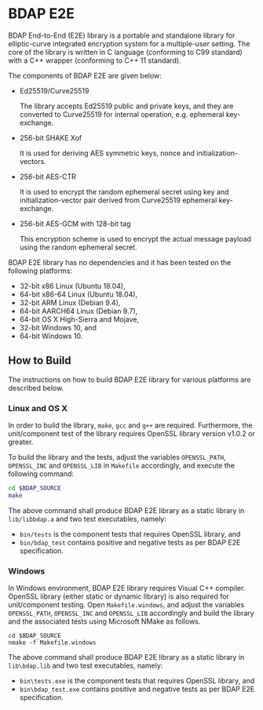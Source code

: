 # **BDAP E2E**

BDAP End-to-End (E2E) library is a portable and standalone library for elliptic-curve integrated encryption system for a multiple-user setting. The core of the library is written in C language (conforming to C99 standard) with a C++ wrapper (conforming to C++ 11 standard).

The components of BDAP E2E are given below:
* Ed25519/Curve25519

    The library accepts Ed25519 public and private keys, and they are converted to Curve25519 for internal operation, e.g. ephemeral key-exchange.

* 256-bit SHAKE Xof

    It is used for deriving AES symmetric keys, nonce and initialization-vectors.

* 256-bit AES-CTR

    It is used to encrypt the random ephemeral secret using key and initialization-vector pair derived from Curve25519 ephemeral key-exchange.

* 256-bit AES-GCM with 128-bit tag

    This encryption scheme is used to encrypt the actual message payload using the random ephemeral secret.

BDAP E2E library has no dependencies and it has been tested on the following platforms:
* 32-bit x86 Linux (Ubuntu 18.04),
* 64-bit x86-64 Linux (Ubuntu 18.04),
* 32-bit ARM Linux (Debian 9.4),
* 64-bit AARCH64 Linux (Debian 9.7),
* 64-bit OS X High-Sierra and Mojave,
* 32-bit Windows 10, and
* 64-bit Windows 10.

## **How to Build**

The instructions on how to build BDAP E2E library for various platforms are described below.

### **Linux and OS X**

In order to build the library, `make`, `gcc` and `g++` are required. Furthermore, the unit/component test of the library requires OpenSSL library version v1.0.2 or greater.

To build the library and the tests, adjust the variables `OPENSSL_PATH`, `OPENSSL_INC` and `OPENSSL_LIB` in `Makefile` accordingly, and execute the following command:
```bash
cd $BDAP_SOURCE
make
```
The above command shall produce BDAP E2E library as a static library in `lib/libbdap.a` and two test executables, namely:
* `bin/tests` is the component tests that requires OpenSSL library, and
* `bin/bdap_test` contains positive and negative tests as per BDAP E2E specification.

### **Windows**

In Windows environment, BDAP E2E library requires Visual C++ compiler. OpenSSL library (either static or dynamic library) is also required for unit/component testing. Open `Makefile.windows`, and adjust the variables `OPENSSL_PATH`, `OPENSSL_INC` and `OPENSSL_LIB` accordingly and build the library and the associated tests using Microsoft NMake as follows.
```
cd $BDAP_SOURCE
nmake -f Makefile.windows
```
The above command shall produce BDAP E2E library as a static library in `lib\bdap.lib` and two test
executables, namely:
* `bin\tests.exe` is the component tests that requires OpenSSL library, and
* `bin\bdap_test.exe` contains positive and negative tests as per BDAP E2E specification.
